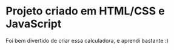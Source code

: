 <h1> Projeto criado em HTML/CSS e JavaScript </h2>
<p>Foi bem divertido de criar essa calculadora, e aprendi bastante :)</p>
